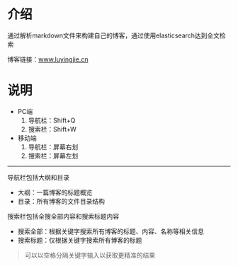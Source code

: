 # 介绍

通过解析markdown文件来构建自己的博客，通过使用elasticsearch达到全文检索

博客链接：www.luyingjie.cn


# 说明
- PC端
  1. 导航栏：Shift+Q
  2. 搜索栏：Shift+W
- 移动端
  1. 导航栏：屏幕右划
  2. 搜索栏：屏幕左划

---

导航栏包括大纲和目录

- 大纲：一篇博客的标题概览
- 目录：所有博客的文件目录结构

搜索栏包括全搜全部内容和搜索标题内容

- 搜索全部：根据关键字搜索所有博客的标题、内容、名称等相关信息
- 搜索标题：仅根据关键字搜索所有博客的标题
> 可以以空格分隔关键字输入以获取更精准的结果
